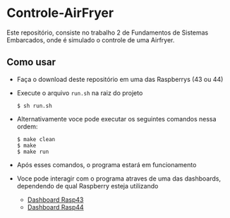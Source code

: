 # Controle-AirFryer
Este repositório, consiste no trabalho 2 de Fundamentos de Sistemas Embarcados, onde é simulado o controle de uma Airfryer.

## Como usar
* Faça o download deste repositório em uma das Raspberrys (43 ou 44)
* Execute o arquivo `run.sh` na raiz do projeto

      $ sh run.sh

* Alternativamente voce pode executar os seguintes comandos nessa ordem:
    
      $ make clean
      $ make
      $ make run

* Após esses comandos, o programa estará em funcionamento
* Voce pode interagir com o programa atraves de uma das dashboards, dependendo de qual Raspberry esteja utilizando

  * [Dashboard Rasp43](http://164.41.98.25:443/dashboard/657fba30-2706-11ed-be92-e3a443145aec?publicId=ba042a80-0322-11ed-9f25-414fbaf2b065)
  * [Dashboard Rasp44](http://164.41.98.25:443/dashboard/a4b10e40-1d8b-11ed-a520-7b07ee36c1c6?publicId=ba042a80-0322-11ed-9f25-414fbaf2b065)

